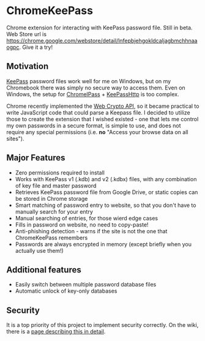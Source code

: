 # ChromeKeePass
Chrome extension for interacting with KeePass password file.  Still in beta.  Web Store url is https://chrome.google.com/webstore/detail/lnfepbjehgokldcaljagbmchhnaaogpc.   Give it a try!

## Motivation
[KeePass](http://keepass.info/) password files work well for me on Windows, but on my Chromebook there was simply no secure way to access them.  Even on Windows, the setup for [ChromeIPass](https://chrome.google.com/webstore/detail/chromeipass/ompiailgknfdndiefoaoiligalphfdae) + [KeePassHttp](https://github.com/pfn/keepasshttp) is too complex.

Chrome recently implemented the [Web Crypto API](http://www.w3.org/TR/WebCryptoAPI/), so it became practical to write JavaScript code that could parse a Keepass file.  I decided to utilize those to create the extension that I wished existed - one that lets me control my own passwords in a secure format, is simple to use, and does not require any special permissions (i.e. **no** "Access your browse data on all sites").

## Major Features
* Zero permissions required to install
* Works with KeePass v1 (.kdb) and v2 (.kdbx) files, with any combination of key file and master password
* Retrieves KeePass password file from Google Drive, or static copies can be stored in Chrome storage
* Smart matching of password entry to website, so that you don't have to manually search for your entry
* Manual searching of entries, for those wierd edge cases
* Fills in password on website, no need to copy-paste!  
* Anti-phishing detection - warns if the site is not the one that ChromeKeePass remembers
* Passwords are always encrypted in memory (except briefly when you actually use them!)

## Additional features
* Easily switch between multiple password database files
* Automatic unlock of key-only databases

## Security
It is a top priority of this project to implement security correctly.  On the wiki, there is a [page describing this in detail](https://github.com/perfectapi/ChromeKeePass/wiki/OWASP-Security-Review).
